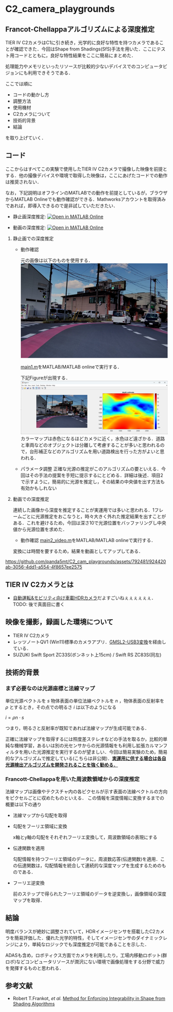 # C2_camera_playgrounds
## Francot-Chellappaアルゴリズムによる深度推定  
TIER IV C2カメラはC1に引き続き，光学的に良好な特性を持つカメラであることが確認できた．今回はShape from Shadings(SfS)手法を用いた．ここにテスト用コードとともに，良好な特性結果をここに簡易にまとめた．

処理能力やメモリといったリソースが比較的少ないデバイスでのコンピュータビジョンにも利用できそうである．

ここでは順に
- コードの動かし方
- 調整方法
- 使用機材
- C2カメラについて
- 技術的背景
- 結論

を取り上げていく．

## コード
ここからはすべてこの実験で使用したTIER IV C2カメラで撮像した映像を前提とする．他の撮像デバイスや環境で取得した映像は，ここにあげたコードでの動作は推奨されない．

なお，下記説明はオフラインのMATLABでの動作を前提としているが，ブラウザからMATLAB Onlineでも動作確認ができる．Mathworksアカウントを取得済みであれば，即導入できるので是非試していただきたい．

- 静止画深度推定: [![Open in MATLAB Online](https://www.mathworks.com/images/responsive/global/open-in-matlab-online.svg)](https://matlab.mathworks.com/open/github/v1?repo=panda5mt/C2_cam_playgrounds&file=main1.m)

- 動画の深度推定:
    [![Open in MATLAB Online](https://www.mathworks.com/images/responsive/global/open-in-matlab-online.svg)](https://matlab.mathworks.com/open/github/v1?repo=panda5mt/C2_cam_playgrounds&file=main2_video.m)


1. 静止画での深度推定
    - 動作確認

        元の画像は以下のものを使用する．
    ![](img/c2snap4.png)

        [main1.m](./main1.m)をMATLAB/MATLAB onlineで実行する．


        下記Figureが出現する．
    ![](img/thumbnail1.png)
        カラーマップは赤色になるほどカメラに近く，水色ほど遠ざかる．道路と車両などのオブジェクトは分離して考慮することが多いと思われるので，台形補正などのアルゴリズムを用い道路検出を行った方がよいと思われる．

    - パラメータ調整
        正確な光源の推定がこのアルゴリズムの要といえる．今回はその手法の提案を手短に提示するにとどめる．詳細は後述．項目2で示すように，簡易的に光源を推定し，その結果の中央値を出す方法も有効かもしれない

2. 動画での深度推定

    連続した画像から深度を推定することが実運用では多いと思われる．1フレームごとに光源推定をおこなうと，時々大きく外れた推定結果を出すことがある．これを避けるため，今回は深さ10で光源位置をバッファリングし中央値から光源位置を求めた．
    - 動作確認
    [main2_video.m](./main2_video.m)をMATLAB/MATLAB onlineで実行する．

    変換には時間を要するため，結果を動画としてアップしてある．

https://github.com/panda5mt/C2_cam_playgrounds/assets/792481/924420ab-3056-4dd1-a554-4f8657ee2575



## TIER IV C2カメラとは
- [自動運転&モビリティ向け車載HDRカメラ](https://www.paltek.co.jp/solution/tier4/index.html)だよすごいねぇぇぇぇぇぇ．
    TODO: 後で真面目に書く

## 映像を撮影，録画した環境について
- TIER IV C2カメラ
- レッツノートQV1 (Win11)標準のカメラアプリ．[GMSL2-USB3変換](https://tier4.github.io/camera_docs/usb_convert_jp/)を経由している．
- SUZUKI Swift Sport ZC33S(ボンネット上15cm) / Swift RS ZC83S(同左)

## 技術的背景
### まず必要なのは光源座標と法線マップ
単位光源ベクトルを $s$ 物体表面の単位法線ベクトルを $n$
，物体表面の反射率を $\rho$ 
とするとき，その点での明るさ $i$ は以下のようになる

$i=\rho n\cdot s$

つまり，明るさと反射率が既知であれば法線マップが生成可能である．

正確に法線マップを取得するには照度差ステレオなどの手法を取るか，比較的単純な機械学習，あるいは別の光センサからの光源情報をも利用し拡張カルマンフィルタを用いた光源推定を実行するのが望ましい．今回は簡易実験のため，簡易的なアルゴリズムで推定している(こちらは非公開)．<b><u>実運用に供する場合は各自光源検出アルゴリズムを開発されることを強く勧める．</u></b>

### Francott-Chellappaを用いた周波数領域からの深度推定
法線マップは画像やテクスチャ内の各ピクセルが示す表面の法線ベクトルの方向をピクセルごとに収めたものといえる．
この情報を深度情報に変換するまでの概要は以下の通り

- 法線マップから勾配を取得
- 勾配をフーリエ領域に変換

    x軸とy軸の勾配をそれぞれフーリエ変換して，周波数領域の表現にする

- 伝達関数を適用

    勾配情報を持つフーリエ領域のデータに，周波数応答(伝達関数)を適用．この伝達関数は，勾配情報を統合して連続的な深度マップを生成するためのものである．

- フーリエ逆変換

    前のステップで得られたフーリエ領域のデータを逆変換し，画像領域の深度マップを取得．

## 結論 
明度バランスが絶妙に調整されていて，HDRイメージセンサを搭載したC2カメラを簡易評価した．優れた光学的特性，そしてイメージセンサのダイナミックレンジにより，単純なロジックでも深度推定が可能であることを示した．

ADASも含め，ロボティクス方面でカメラを利用したり，工場内移動ロボット(群ロボ)などコンピュータリソースが潤沢にない環境で画像処理をする分野で威力を発揮するものと思われる．

## 参考文献
- Robert T.Frankot, <i>et al.</i> [Method for Enforcing Integrability in Shape from Shading Algorithms](https://www.researchgate.net/publication/3191576_A_Method_for_Enforcing_Integrability_in_Shape_from_Shading_Algorithms/link/55a7a2d908ae345d61db624c/download)
